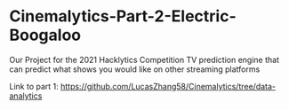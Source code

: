 # Cinemalytics-Part-2-Electric-Boogaloo
Our Project for the 2021 Hacklytics Competition TV prediction engine that can predict what shows you would like on other streaming platforms

Link to part 1: https://github.com/LucasZhang58/Cinemalytics/tree/data-analytics
